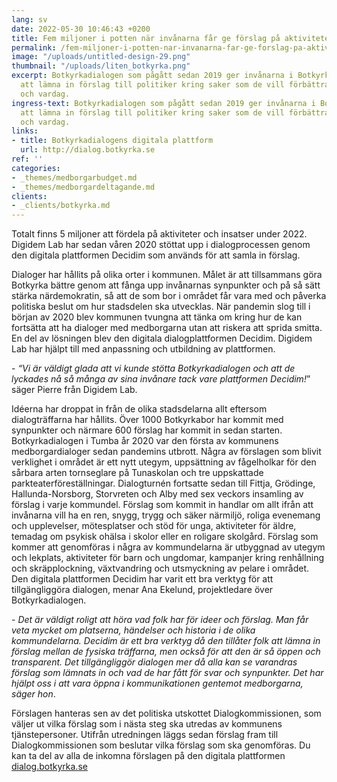 ```yaml
---
lang: sv
date: 2022-05-30 10:46:43 +0200
title: Fem miljoner i potten när invånarna får ge förslag på aktiviteter i Botkyrka
permalink: /fem-miljoner-i-potten-nar-invanarna-far-ge-forslag-pa-aktiviteter-i-botkyrka/
image: "/uploads/untitled-design-29.png"
thumbnail: "/uploads/liten_botkyrka.png"
excerpt: Botkyrkadialogen som pågått sedan 2019 ger invånarna i Botkyrka möjlighet
  att lämna in förslag till politiker kring saker som de vill förbättra i sin stadsdel
  och vardag.
ingress-text: Botkyrkadialogen som pågått sedan 2019 ger invånarna i Botkyrka möjlighet
  att lämna in förslag till politiker kring saker som de vill förbättra i sin stadsdel
  och vardag.
links:
- title: Botkyrkadialogens digitala plattform
  url: http://dialog.botkyrka.se
ref: ''
categories:
- _themes/medborgarbudget.md
- _themes/medborgardeltagande.md
clients:
- _clients/botkyrka.md
---
```


Totalt finns 5 miljoner att fördela på aktiviteter och insatser under
2022. Digidem Lab har sedan våren 2020 stöttat upp i dialogprocessen genom den digitala
plattformen Decidim som används för att samla in förslag.

Dialoger har hållits på olika orter i kommunen. Målet är att tillsammans göra Botkyrka bättre genom att fånga upp invånarnas synpunkter och på så sätt stärka närdemokratin, så att de som bor i området får vara med och påverka politiska beslut om hur stadsdelen ska utvecklas. När pandemin slog till i början av 2020 blev kommunen tvungna att tänka om kring hur de kan fortsätta att ha dialoger med medborgarna utan att riskera att sprida smitta. En del av lösningen blev den digitala dialogplattformen Decidim. Digidem Lab har hjälpt till med anpassning och utbildning av plattformen.

\- _“Vi är väldigt glada att vi kunde stötta Botkyrkadialogen och att de lyckades nå så många av sina invånare tack vare plattformen Decidim!_” säger Pierre från Digidem Lab.

Idéerna har droppat in från de olika stadsdelarna allt eftersom dialogträffarna har hållits. Över 1000 Botkyrkabor har kommit med synpunkter och närmare 600 förslag har kommit in sedan starten. Botkyrkadialogen i Tumba år 2020 var den första av kommunens medborgardialoger sedan pandemins utbrott. Några av förslagen som blivit verklighet i området är ett nytt utegym, uppsättning av fågelholkar för den sårbara arten tornseglare på Tunaskolan och tre uppskattade parkteaterföreställningar. Dialogturnén fortsatte sedan till Fittja, Grödinge, Hallunda-Norsborg, Storvreten och Alby med sex veckors insamling av förslag i varje kommundel. Förslag som kommit in handlar om allt ifrån att invånarna vill ha en ren, snygg, trygg och säker närmiljö, roliga evenemang och upplevelser, mötesplatser och stöd för unga, aktiviteter för äldre, temadag om psykisk ohälsa i skolor eller en roligare skolgård. Förslag som kommer att genomföras i några av kommundelarna är utbyggnad av utegym och lekplats, aktiviteter för barn och ungdomar, kampanjer kring renhållning och skräpplockning, växtvandring och utsmyckning av pelare i området. Den digitala plattformen Decidim har varit ett bra verktyg för att tillgängliggöra dialogen, menar Ana Ekelund, projektledare över Botkyrkadialogen.

\- _Det är väldigt roligt att höra vad folk har för ideer och förslag. Man får veta mycket om platserna, händelser och historia i de olika kommundelarna. Decidim är ett bra verktyg då den tillåter folk att lämna in förslag mellan de fysiska träffarna, men också för att den är så öppen och transparent. Det tillgängliggör dialogen mer då alla kan se varandras förslag som lämnats in och vad de har fått för svar och synpunkter. Det har hjälpt oss i att vara öppna i kommunikationen gentemot medborgarna, säger hon_.

Förslagen hanteras sen av det politiska utskottet Dialogkommissionen, som väljer ut vilka förslag som i nästa steg ska utredas av kommunens tjänstepersoner. Utifrån utredningen läggs sedan förslag fram till Dialogkommissionen som beslutar vilka förslag som ska genomföras. Du kan ta del av alla de inkomna förslagen på den digitala plattformen [dialog.botkyrka.se](http://dialog.botkyrka.se)
